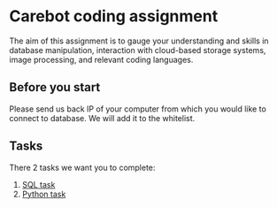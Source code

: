 # Carebot coding assignment

The aim of this assignment is to gauge your understanding and skills in database manipulation, interaction with 
cloud-based storage systems, image processing, and relevant coding languages.


## Before you start
Please send us back IP of your computer from which you would like to connect to database. We will add it to the 
whitelist.


## Tasks

There 2 tasks we want you to complete:
1. [SQL task](tasks/SQL.md)
2. [Python task](tasks/Python.md)
